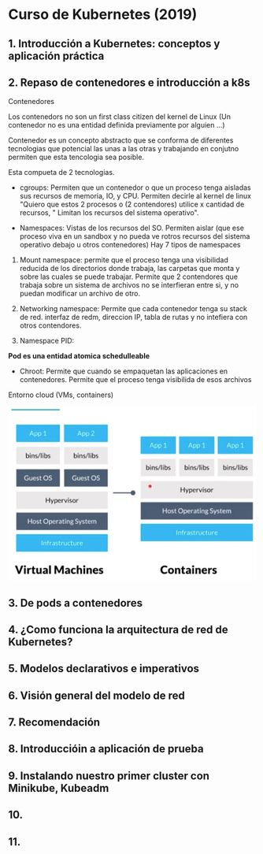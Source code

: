# Curso de Kubernetes (2019)


## 1. Introducción a Kubernetes: conceptos y aplicación práctica





## 2. Repaso de contenedores e introducción a k8s

Contenedores

Los contenedors no son un first class citizen del kernel de Linux (Un contenedor no es una entidad definida previamente por alguien ...) 


Contenedor es un concepto abstracto que se conforma de diferentes tecnologias que potencial las unas a las otras y trabajando en conjutno permiten que esta tencologia sea posible.

Esta compueta de 2 tecnologias.

- cgroups: Permiten que un contenedor o que un proceso tenga aisladas sus recursos de memoria, IO, y CPU.
Permiten decirle al kernel de linux "Quiero que estos 2 procesos o (2 contendores) utilice x cantidad de recursos, " Limitan los recursos del sistema operativo".

- Namespaces: Vistas de los recursos del SO. Permiten aislar (que ese proceso viva en un sandbox y no pueda ve rotros recursos del sistema operativo debajo u otros contenedores) Hay 7 tipos de namespaces 


1. Mount namespace: permite que el proceso tenga una visibilidad reducida de los directorios donde trabaja, las carpetas que monta y sobre las cuales se puede trabajar. Permite que 2 contendores que trabaja sobre un sistema de archivos no se interfieran entre si, y no puedan modificar un archivo de otro.

2. Networking namespace: Permite que cada contenedor tenga su stack de red. interfaz de redm, direccion IP, tabla de rutas y no intefiera con otros contendores.

3. Namespace PID: 


**Pod es una entidad atomica schedulleable**

- Chroot: Permite que cuando se empaquetan las aplicaciones en contenedores. Permite que el proceso tenga visibilida de esos archivos 

Entorno cloud (VMs, containers)

![Texto alternativo](./assets/image.png)



## 3. De pods a contenedores



## 4. ¿Como funciona la arquitectura de red de Kubernetes?



## 5. Modelos declarativos e imperativos



## 6. Visión general del modelo de red



## 7. Recomendación



## 8. Introduccióin a aplicación de prueba


## 9. Instalando nuestro primer cluster con Minikube, Kubeadm


## 10. 



## 11. 
